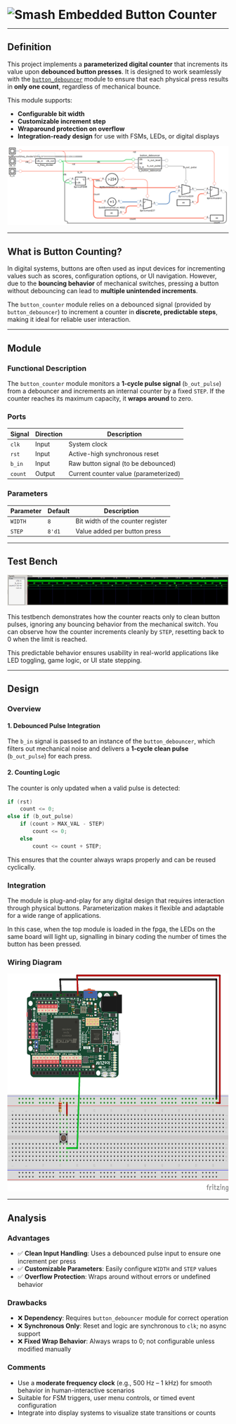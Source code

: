 
<h1 style="display: inline;">
  <img src="https://github.com/smashembedded.png" alt="Smash Embedded" width="50" height="auto"/>
Button Counter
</h1>

---

## Definition

This project implements a **parameterized digital counter** that increments its value upon **debounced button presses**. It is designed to work seamlessly with the [`button_debouncer`](./README.md) module to ensure that each physical press results in **only one count**, regardless of mechanical bounce.

This module supports:

- **Configurable bit width**
- **Customizable increment step**
- **Wraparound protection on overflow**
- **Integration-ready design** for use with FSMs, LEDs, or digital displays

![Button Counter Synthesis](./synthesis.png "Button Counter Synthesis")

---

## What is Button Counting?

In digital systems, buttons are often used as input devices for incrementing values such as scores, configuration options, or UI navigation. However, due to the **bouncing behavior** of mechanical switches, pressing a button without debouncing can lead to **multiple unintended increments**.

The `button_counter` module relies on a debounced signal (provided by `button_debouncer`) to increment a counter in **discrete, predictable steps**, making it ideal for reliable user interaction.

---

## Module

### Functional Description

The `button_counter` module monitors a **1-cycle pulse signal** (`b_out_pulse`) from a debouncer and increments an internal counter by a fixed `STEP`. If the counter reaches its maximum capacity, it **wraps around** to zero.

### Ports

| Signal   | Direction | Description                              |
| -------- | --------- | ---------------------------------------- |
| `clk`    | Input     | System clock                             |
| `rst`    | Input     | Active-high synchronous reset            |
| `b_in`   | Input     | Raw button signal (to be debounced)      |
| `count`  | Output    | Current counter value (parameterized)    |

### Parameters

| Parameter | Default | Description                          |
| --------- | ------- | ------------------------------------ |
| `WIDTH`   | `8`     | Bit width of the counter register    |
| `STEP`    | `8'd1`  | Value added per button press         |

---

## Test Bench

![Button Counter Test Bench](./button_counter_tb.png "Button Counter Test Bench")

This testbench demonstrates how the counter reacts only to clean button pulses, ignoring any bouncing behavior from the mechanical switch. You can observe how the counter increments cleanly by `STEP`, resetting back to 0 when the limit is reached.

This predictable behavior ensures usability in real-world applications like LED toggling, game logic, or UI state stepping.

---

## Design

### Overview

#### 1. **Debounced Pulse Integration**

The `b_in` signal is passed to an instance of the `button_debouncer`, which filters out mechanical noise and delivers a **1-cycle clean pulse** (`b_out_pulse`) for each press.

#### 2. **Counting Logic**

The counter is only updated when a valid pulse is detected:

```verilog
if (rst)
    count <= 0;
else if (b_out_pulse)
    if (count > MAX_VAL - STEP)
        count <= 0;
    else
        count <= count + STEP;
```

This ensures that the counter always wraps properly and can be reused cyclically.

### Integration

The module is plug-and-play for any digital design that requires interaction through physical buttons. Parameterization makes it flexible and adaptable for a wide range of applications.

In this case, when the top module is loaded in the fpga, the LEDs on the same board will light up, signalling in binary coding the number of times the button has been pressed.

### Wiring Diagram

<img src="./button_counter.fzz.png" alt="Button Counter Wiring Diagram" width="600" height="496">

---

## Analysis

### Advantages

- ✅ **Clean Input Handling**: Uses a debounced pulse input to ensure one increment per press
- ✅ **Customizable Parameters**: Easily configure `WIDTH` and `STEP` values
- ✅ **Overflow Protection**: Wraps around without errors or undefined behavior

### Drawbacks

- ❌ **Dependency**: Requires `button_debouncer` module for correct operation
- ❌ **Synchronous Only**: Reset and logic are synchronous to `clk`; no async support
- ❌ **Fixed Wrap Behavior**: Always wraps to 0; not configurable unless modified manually

### Comments

- Use a **moderate frequency clock** (e.g., 500 Hz – 1 kHz) for smooth behavior in human-interactive scenarios
- Suitable for FSM triggers, user menu controls, or timed event configuration
- Integrate into display systems to visualize state transitions or counts
